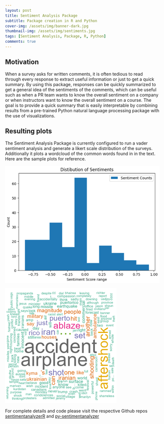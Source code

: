 ```yaml
---
layout: post
title: Sentiment Analysis Package
subtitle: Package creation in R and Python
cover-img: /assets/img/banner-dark.jpg
thumbnail-img: /assets/img/sentiments.jpg
tags: [Sentiment Analysis, Package, R, Python]
comments: true
---
```


## Motivation

When a survey asks for written comments, it is often tedious to read through every response to extract useful information or just to get a quick summary. By using this package, responses can be quickly summarized to get a general idea of the sentiments of the comments, which can be useful such as when a PR team wants to know the overall sentiment on a company or when instructors want to know the overall sentiment on a course. The goal is to provide a quick summary that is easily interpretable by combining results from a pre-trained Python natural language processing package with the use of visualizations.

## Resulting plots

The Sentiment Analysis Package is currently configured to run a vader sentiment analysis and generate a likert scale distribution of the surveys. Additionally it plots a wordcloud of the common words found in in the text. Here are the sample plots for reference.

![sentiment_counts](../assets/img/sentiment_distribution_package.png)

![wordcloud](../assets/img/wordcloud_sentiment_package.png)

For complete details and code please visit the respective Github repos
[sentimentanalyzerR](https://github.com/ranjitprakash1986/sentimentanalyzerR) and [py-sentimentanalyzer](https://github.com/ranjitprakash1986/py-sentimentanalyzer)
